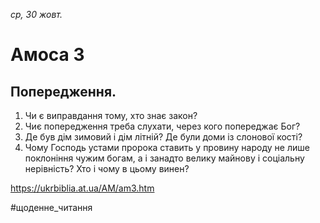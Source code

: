 
_ср, 30 жовт._

# Амоса 3

## Попередження.
1. Чи є виправдання тому, хто знає закон?
2. Чиє попередження треба слухати, через кого попереджає Бог?
3. Де був дім зимовий і дім літній? Де були доми із слонової кості?
4. Чому Господь устами пророка ставить у провину народу не лише поклоніння чужим богам, а і занадто велику майнову і соціальну нерівність? Хто і чому в цьому винен?

https://ukrbiblia.at.ua/AM/am3.htm 

#щоденне_читання
